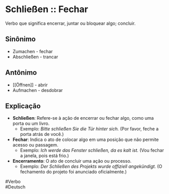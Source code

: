 # Schließen :: Fechar
<!--SR:!2024-11-08,4,270-->
Verbo que significa encerrar, juntar ou bloquear algo; concluir.

## Sinônimo
- Zumachen - fechar  
- Abschließen - trancar  

## Antônimo
- [[Öffnen]] - abrir  
- Aufmachen - desdobrar  

## Explicação
- **Schließen**: Refere-se à ação de encerrar ou fechar algo, como uma porta ou um livro.
  - Exemplo: *Bitte schließen Sie die Tür hinter sich.* (Por favor, feche a porta atrás de você.)
- **Fechar**: Indica o ato de colocar algo em uma posição que não permite acesso ou passagem.
  - Exemplo: *Ich werde das Fenster schließen, da es kalt ist.* (Vou fechar a janela, pois está frio.)
- **Encerramento**: O ato de concluir uma ação ou processo.
  - Exemplo: *Der Schließen des Projekts wurde offiziell angekündigt.* (O fechamento do projeto foi anunciado oficialmente.)

#Verbo  
#Deutsch